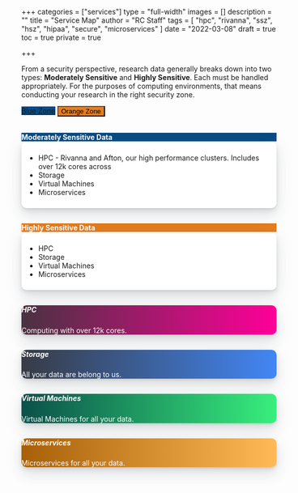 +++
categories = ["services"]
type = "full-width"
images = []
description = ""
title = "Service Map"
author = "RC Staff"
tags = [
  "hpc",
  "rivanna",
  "ssz",
  "hsz",
  "hipaa",
  "secure",
  "microservices"
]
date = "2022-03-08"
draft = true
toc = true
private = true

+++

<style>
  .card-body{
    padding:0.6rem;
  }
.card {
    background-color: #fff;
    border-radius: 10px;
    border: none;
    position: relative;
    margin-bottom: 30px;
    box-shadow: 0 0.46875rem 2.1875rem rgba(90,97,105,0.1), 0 0.9375rem 1.40625rem rgba(90,97,105,0.1), 0 0.25rem 0.53125rem rgba(90,97,105,0.12), 0 0.125rem 0.1875rem rgba(90,97,105,0.1);
}
.l-bg-cherry {
    background: linear-gradient(to right, #493240, #f09) !important;
    color: #fff;
}
.l-bg-blue-dark {
    background: linear-gradient(to right, #373b44, #4286f4) !important;
    color: #fff;
}
.l-bg-green-dark {
    background: linear-gradient(to right, #0a504a, #38ef7d) !important;
    color: #fff;
}
.l-bg-orange-dark {
    background: linear-gradient(to right, #a86008, #ffba56) !important;
    color: #fff;
}
.card .card-statistic-3 .card-icon-large .fas, .card .card-statistic-3 .card-icon-large .far, .card .card-statistic-3 .card-icon-large .fab, .card .card-statistic-3 .card-icon-large .fal {
    font-size: 110px;
}
.card .card-statistic-3 .card-icon {
    text-align: center;
    line-height: 50px;
    margin-left: 15px;
    color: #000;
    position: absolute;
    right: -5px;
    top: 20px;
    opacity: 0.1;
}
.l-bg-cyan {
    background: linear-gradient(135deg, #289cf5, #84c0ec) !important;
    color: #fff;
}
.l-bg-green {
    background: linear-gradient(135deg, #23bdb8 0%, #43e794 100%) !important;
    color: #fff;
}
.l-bg-orange {
    background: linear-gradient(to right, #f9900e, #ffba56) !important;
    color: #fff;
}
.l-bg-cyan {
    background: linear-gradient(135deg, #289cf5, #84c0ec) !important;
    color: #fff;
}

</style>

<p class="lead">
From a security perspective, research data generally breaks down into two types: <b>Moderately Sensitive</b> and <b>Highly Sensitive</b>. Each must be handled appropriately. For the purposes of computing environments, that means conducting your research in the right security zone.
</p>
<p>
  <a class="btn btn-primary btn-lg" style="background-color:#084B84;" data-toggle="collapse" href="#sszcollapse" role="button" aria-expanded="false" aria-controls="multiCollapseExample1">Blue Zone</a>
  <button class="btn btn-warning btn-lg" style="background-color:#E47D1E;" type="button" data-toggle="collapse" data-target="#hszcollapse" aria-expanded="false" aria-controls="multiCollapseExample2">Orange Zone</button>
</p>
<div class="row" style="margin-top:2rem;">
  <div class="col">
    <div class="collapse multi-collapse" id="sszcollapse">
      <div class="card-header" style="background-color:#084B84;color:white;">
        <b>Moderately Sensitive Data</b>
      </div>
      <div class="card card-body">
        <ul>
          <li>HPC - Rivanna and Afton, our high performance clusters. Includes over 12k cores across 
          <li>Storage
          <li>Virtual Machines
          <li>Microservices
        </ul>
      </div>
    </div>
  </div>
  <div class="col">
    <div class="collapse multi-collapse" id="hszcollapse">
      <div class="card-header" style="background-color:#E47D1E;color:white;">
        <b>Highly Sensitive Data</b>
      </div>
      <div class="card card-body">
        <ul>
          <li>HPC
          <li>Storage
          <li>Virtual Machines
          <li>Microservices
        </ul>
      </div>
    </div>
  </div>
</div>
<link rel="stylesheet" href="https://cdnjs.cloudflare.com/ajax/libs/font-awesome/5.12.1/css/all.min.css" integrity="sha256-mmgLkCYLUQbXn0B1SRqzHar6dCnv9oZFPEC1g1cwlkk=" crossorigin="anonymous" />
<div class="col-md-10 ">
    <div class="row ">
        <div class="col-xl-4 col-lg-6">
            <div class="card l-bg-cherry">
                <div class="card-statistic-3 p-4">
                    <div class="mb-4">
                        <h5 class="card-title mb-0"><span class="fa-solid fa-server"></span>HPC</h5>
                    </div>
                    <div class="row align-items-center mb-2 d-flex">
                      Computing with over 12k cores.
                    </div>
                </div>
            </div>
        </div>
        <div class="col-xl-4 col-lg-6">
            <div class="card l-bg-blue-dark">
                <div class="card-statistic-3 p-4">
                    <div class="mb-4">
                        <h5 class="card-title mb-0">Storage</h5>
                    </div>
                    <div class="row align-items-center mb-2 d-flex">
                      All your data are belong to us.
                    </div>
                </div>
            </div>
        </div>
    </div>
    <div class="row">
        <div class="col-xl-4 col-lg-6">
            <div class="card l-bg-green-dark">
                <div class="card-statistic-3 p-4">
                    <div class="mb-4">
                        <h5 class="card-title mb-0">Virtual Machines</h5>
                    </div>
                    <div class="row align-items-center mb-2 d-flex">
                      Virtual Machines for all your data.
                    </div>
                </div>
            </div>
        </div>
        <div class="col-xl-4 col-lg-6">
            <div class="card l-bg-orange-dark">
                <div class="card-statistic-3 p-4">
                    <div class="mb-4">
                        <h5 class="card-title mb-0">Microservices</h5>
                    </div>
                    <div class="row align-items-center mb-2 d-flex">
                      Microservices for all your data.
                    </div>
                </div>
            </div>
        </div>
    </div>
</div>
